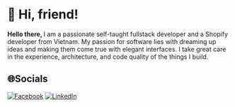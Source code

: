 # 👋 Hi, friend!
<strong>Hello there, </strong> I am a passionate self-taught fullstack developer and a Shopify developer from Vietnam. 
My passion for software lies with dreaming up ideas and making them come true with elegant interfaces. I take great care in the experience, architecture, and code quality of the things I build.

## 🌐Socials
[![Facebook](https://img.shields.io/badge/Facebook-%231877F2.svg?logo=Facebook&logoColor=white)](https://web.facebook.com/tuankiet.do.116/) [![LinkedIn](https://img.shields.io/badge/LinkedIn-%230077B5.svg?logo=linkedin&logoColor=white)](https://www.linkedin.com/in/dotuankiet116) 
